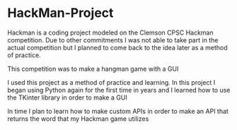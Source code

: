 # HackMan-Project
Hackman is a coding project modeled on the Clemson CPSC Hackman competition.
Due to other commitments I was not able to take part in the actual competition but I planned to come back to the idea later as a method of practice.

This competition was to make a hangman game with a GUI

I used this project as a method of practice and learning.
In this project I began using Python again for the first time in years and I learned how to use the TKinter library in order to make a GUI

In time I plan to learn how to make custom APIs in order to make an API that returns the word that my Hackman game utilizes
